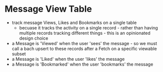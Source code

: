 
# Message View Table
- track message Views, Likes and Bookmarks on a single table
    - becuase it tracks the activity on a single record - rather than having multiple records tracking different things - this is an opinionated design choice
- a Message is 'Viewed' when the user 'sees' the message - so we must call a bach upsert to these records after a Fetch on a specific viewable subset
- a Message is 'Liked' when the user 'likes' the message
- a Message is 'Bookmarked' when the user 'bookmarks' the message
